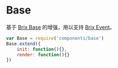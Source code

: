 # Base

基于 [Brix Base](/brix-base/) 的增强，用以支持 [Brix Event](/brix-event/)。

```js
var Base = require('components/base')
Base.extend({
    init: function(){},
    render: function(){}
})
```